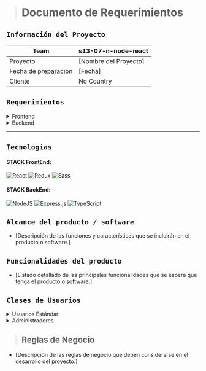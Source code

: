 > # Documento de Requerimientos

## `Información del Proyecto`

| Team | s13-07-n-node-react |
| --- | --- |
| Proyecto | [Nombre del Proyecto] |
| Fecha de preparación | [Fecha] |
| Cliente | No Country |

## `Requerimientos`

<details>
<summary>Frontend</summary>

-  Requerimiento 1
-  Requerimiento 2
-  ...

</details>

<details>
<summary>Backend</summary>

- Requerimiento 1
- Requerimiento 2
- ...

</details>

---
## `Tecnologias`

#### STACK FrontEnd:
![React](https://img.shields.io/badge/React-149eca?style=for-the-badge&logo=react&logoColor=fff) ![Redux](https://img.shields.io/badge/Redux-593D88?style=for-the-badge&logo=redux&logoColor=white) ![Sass](https://img.shields.io/badge/Sass-CC6699?style=for-the-badge&logo=sass&logoColor=white) 

#### STACK BackEnd:
![NodeJS](https://img.shields.io/badge/Node.js-6DA55F?style=for-the-badge&logo=Node.js&logoColor=white) ![Express.js](https://img.shields.io/badge/Express.js-%23404d59.svg?style=for-the-badge&logo=Express&logoColor=%2361DAFB) ![TypeScript](https://img.shields.io/badge/TypeScript-blue.svg?style=for-the-badge&logo=TypeScript&logoColor=white)

## `Alcance del producto / software`

- [Descripción de las funciones y características que se incluirán en el producto o software.]

## `Funcionalidades del producto`

- [Listado detallado de las principales funcionalidades que se espera que tenga el producto o software.]

## `Clases de Usuarios`

<details>
<summary>Usuarios Estándar</summary>

- [Características y necesidades específicas]

    - Registro y acceso a la plataforma.
    - Navegación por las funciones básicas.
    - Interacción con contenido principal.

</details>

<details>

<summary>Administradores</summary>

- [Funciones y privilegios especiales]

    - Gestión de usuarios (creación, edición, eliminación).
    - Acceso a paneles de administración.

</details>


> ## Reglas de Negocio

- [Descripción de las reglas de negocio que deben considerarse en el desarrollo del proyecto.]

